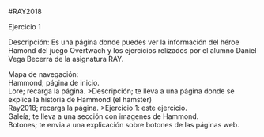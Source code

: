  #RAY2018  

Ejercicio 1 

Descripción: Es una página donde puedes ver la información del héroe Hamond del juego Overtwach y los ejercicios relizados por el alumno Daniel Vega Becerra de la asignatura RAY. 
 
Mapa de navegación:   
Hammond; página de inicio.   
Lore; recarga la página. >Descripción; te lleva a una página donde se explica la historia de Hammond (el hamster)   
Ray2018; recarga la página. >Ejercicio 1: este ejercicio.   
Galeía; te lleva a una sección con imagenes de Hammond.  
Botones; te envia a una explicación sobre botones de las páginas web.  
